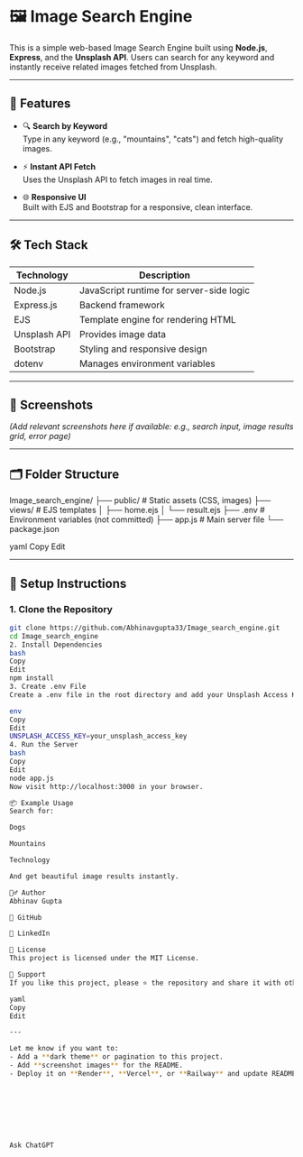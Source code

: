 # 🖼️ Image Search Engine

This is a simple web-based Image Search Engine built using **Node.js**, **Express**, and the **Unsplash API**. Users can search for any keyword and instantly receive related images fetched from Unsplash.

---

## 🚀 Features

- 🔍 **Search by Keyword**  
  Type in any keyword (e.g., "mountains", "cats") and fetch high-quality images.

- ⚡ **Instant API Fetch**  
  Uses the Unsplash API to fetch images in real time.

- 🌐 **Responsive UI**  
  Built with EJS and Bootstrap for a responsive, clean interface.

---

## 🛠️ Tech Stack

| Technology | Description |
|------------|-------------|
| Node.js    | JavaScript runtime for server-side logic |
| Express.js | Backend framework |
| EJS        | Template engine for rendering HTML |
| Unsplash API | Provides image data |
| Bootstrap  | Styling and responsive design |
| dotenv     | Manages environment variables |

---

## 📸 Screenshots

*(Add relevant screenshots here if available: e.g., search input, image results grid, error page)*

---

## 🗂️ Folder Structure

Image_search_engine/
├── public/ # Static assets (CSS, images)
├── views/ # EJS templates
│ ├── home.ejs
│ └── result.ejs
├── .env # Environment variables (not committed)
├── app.js # Main server file
└── package.json

yaml
Copy
Edit

---

## 🔧 Setup Instructions

### 1. Clone the Repository

```bash
git clone https://github.com/Abhinavgupta33/Image_search_engine.git
cd Image_search_engine
2. Install Dependencies
bash
Copy
Edit
npm install
3. Create .env File
Create a .env file in the root directory and add your Unsplash Access Key:

env
Copy
Edit
UNSPLASH_ACCESS_KEY=your_unsplash_access_key
4. Run the Server
bash
Copy
Edit
node app.js
Now visit http://localhost:3000 in your browser.

📦 Example Usage
Search for:

Dogs

Mountains

Technology

And get beautiful image results instantly.

🙋‍♂️ Author
Abhinav Gupta

🔗 GitHub

🔗 LinkedIn

📄 License
This project is licensed under the MIT License.

🌟 Support
If you like this project, please ⭐ the repository and share it with others!

yaml
Copy
Edit

---

Let me know if you want to:
- Add a **dark theme** or pagination to this project.
- Add **screenshot images** for the README.
- Deploy it on **Render**, **Vercel**, or **Railway** and update README with the live link.








Ask ChatGPT
